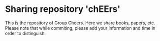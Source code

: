 # Sharing repository 'chEErs'

This is the repository of Group Cheers.
Here we share books, papers, etc.
Please note that while commiting, please add your information and time in order to distinguish.
